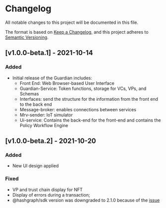 # Changelog
All notable changes to this project will be documented in this file.

The format is based on [Keep a Changelog](https://keepachangelog.com/en/1.0.0/),
and this project adheres to [Semantic Versioning](https://semver.org/spec/v2.0.0.html).

## [v1.0.0-beta.1] - 2021-10-14

### Added

- Initial release of the Guardian includes: 
  - Front End: Web Browser-based User Interface
  - Guardian-Service: Token functions, storage for VCs, VPs, and Schemas
  - Interfaces: send the structure for the information from the front end to the back end
  - Message-broker: enables connections between services
  - Mrv-sender: IoT simulator
  - Ui-service: Contains the back-end for the front-end and contains the Policy Workflow Engine


## [v1.0.0-beta.2] - 2021-10-20

### Added

- New UI design applied

### Fixed

- VP and trust chain display for NFT 
- Display of errors during a transaction;
- @hashgraph/sdk version was downgraded to 2.1.0 because of the [issue](https://github.com/hashgraph/hedera-sdk-js/issues/675)